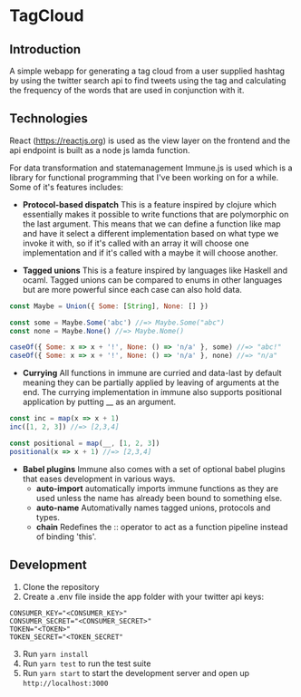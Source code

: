 # TagCloud

## Introduction

A simple webapp for generating a tag cloud from a user supplied hashtag by using the twitter search api to find tweets using the tag and calculating the frequency of the words that are used in conjunction with it.

## Technologies

React (https://reactjs.org) is used as the view layer on the frontend and the api endpoint is built as a node js lamda function.

For data transformation and statemanagement Immune.js is used which is a library for functional programming that I've been working on for a while. Some of it's features includes:

- **Protocol-based dispatch**
  This is a feature inspired by clojure which essentially makes it possible to write functions that are polymorphic on the last argument. This means that we can define a function like map and have it select a different implementation based on what type we invoke it with, so if it's called with an array it will choose one implementation and if it's called with a maybe it will choose another.

- **Tagged unions** This is a feature inspired by languages like Haskell and ocaml. Tagged unions can be compared to enums in other languages but are more powerful since each case can also hold data.

```js
const Maybe = Union({ Some: [String], None: [] })

const some = Maybe.Some('abc') //=> Maybe.Some("abc")
const none = Maybe.None() //=> Maybe.Nome()

caseOf({ Some: x => x + '!', None: () => 'n/a' }, some) //=> "abc!"
caseOf({ Some: x => x + '!', None: () => 'n/a' }, none) //=> "n/a"
```

- **Currying** All functions in immune are curried and data-last by default meaning they can be partially applied by leaving of arguments at the end. The currying implementation in immune also supports positional application by putting \_\_ as an argument.

```js
const inc = map(x => x + 1)
inc([1, 2, 3]) //=> [2,3,4]

const positional = map(__, [1, 2, 3])
positional(x => x + 1) //=> [2,3,4]
```

- **Babel plugins** Immune also comes with a set of optional babel plugins that eases development in various ways.
  - **auto-import** automatically imports immune functions as they are used unless the name has already been bound to something else.
  - **auto-name** Automativally names tagged unions, protocols and types.
  - **chain** Redefines the :: operator to act as a function pipeline instead of binding 'this'.

## Development

1. Clone the repository
2. Create a .env file inside the app folder with your twitter api keys:

```
CONSUMER_KEY="<CONSUMER_KEY>"
CONSUMER_SECRET="<CONSUMER_SECRET>"
TOKEN="<TOKEN>"
TOKEN_SECRET="<TOKEN_SECRET"
```

3. Run `yarn install`
4. Run `yarn test` to run the test suite
5. Run `yarn start` to start the development server and open up `http://localhost:3000`
